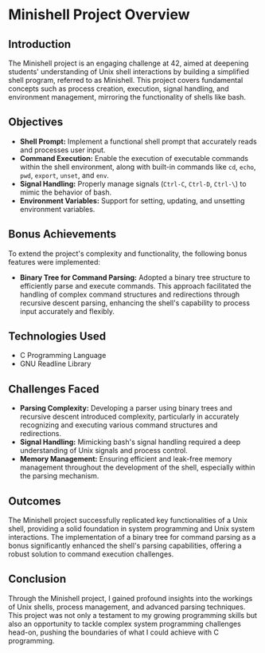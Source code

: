 # Minishell Project Overview

## Introduction
The Minishell project is an engaging challenge at 42, aimed at deepening students' understanding of Unix shell interactions by building a simplified shell program, referred to as Minishell. This project covers fundamental concepts such as process creation, execution, signal handling, and environment management, mirroring the functionality of shells like bash.

## Objectives
- **Shell Prompt:** Implement a functional shell prompt that accurately reads and processes user input.
- **Command Execution:** Enable the execution of executable commands within the shell environment, along with built-in commands like `cd`, `echo`, `pwd`, `export`, `unset`, and `env`.
- **Signal Handling:** Properly manage signals (`Ctrl-C`, `Ctrl-D`, `Ctrl-\`) to mimic the behavior of bash.
- **Environment Variables:** Support for setting, updating, and unsetting environment variables.

## Bonus Achievements
To extend the project's complexity and functionality, the following bonus features were implemented:
- **Binary Tree for Command Parsing:** Adopted a binary tree structure to efficiently parse and execute commands. This approach facilitated the handling of complex command structures and redirections through recursive descent parsing, enhancing the shell's capability to process input accurately and flexibly.

## Technologies Used
- C Programming Language
- GNU Readline Library

## Challenges Faced
- **Parsing Complexity:** Developing a parser using binary trees and recursive descent introduced complexity, particularly in accurately recognizing and executing various command structures and redirections.
- **Signal Handling:** Mimicking bash's signal handling required a deep understanding of Unix signals and process control.
- **Memory Management:** Ensuring efficient and leak-free memory management throughout the development of the shell, especially within the parsing mechanism.

## Outcomes
The Minishell project successfully replicated key functionalities of a Unix shell, providing a solid foundation in system programming and Unix system interactions. The implementation of a binary tree for command parsing as a bonus significantly enhanced the shell's parsing capabilities, offering a robust solution to command execution challenges.

## Conclusion
Through the Minishell project, I gained profound insights into the workings of Unix shells, process management, and advanced parsing techniques. This project was not only a testament to my growing programming skills but also an opportunity to tackle complex system programming challenges head-on, pushing the boundaries of what I could achieve with C programming.
